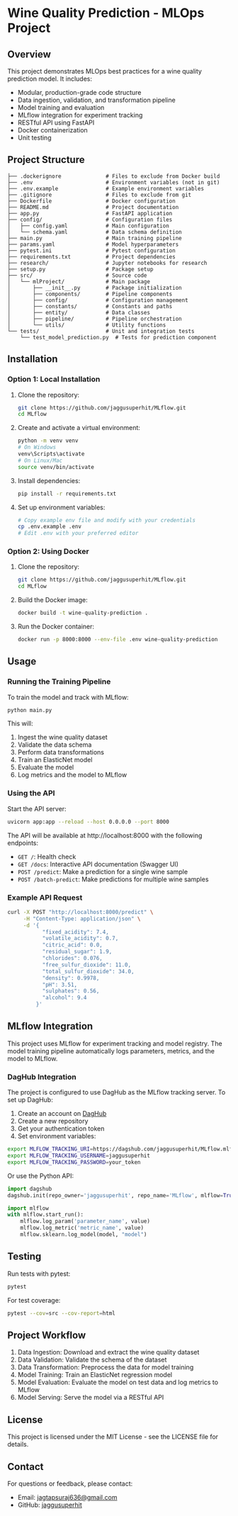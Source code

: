 # Wine Quality Prediction - MLOps Project

## Overview

This project demonstrates MLOps best practices for a wine quality prediction model. It includes:

- Modular, production-grade code structure
- Data ingestion, validation, and transformation pipeline
- Model training and evaluation
- MLflow integration for experiment tracking
- RESTful API using FastAPI
- Docker containerization
- Unit testing

## Project Structure

```
├── .dockerignore              # Files to exclude from Docker build
├── .env                       # Environment variables (not in git)
├── .env.example               # Example environment variables
├── .gitignore                 # Files to exclude from git
├── Dockerfile                 # Docker configuration
├── README.md                  # Project documentation
├── app.py                     # FastAPI application
├── config/                    # Configuration files
│   ├── config.yaml            # Main configuration
│   └── schema.yaml            # Data schema definition
├── main.py                    # Main training pipeline
├── params.yaml                # Model hyperparameters
├── pytest.ini                 # Pytest configuration
├── requirements.txt           # Project dependencies
├── research/                  # Jupyter notebooks for research
├── setup.py                   # Package setup
├── src/                       # Source code
│   └── mlProject/             # Main package
│       ├── __init__.py        # Package initialization
│       ├── components/        # Pipeline components
│       ├── config/            # Configuration management
│       ├── constants/         # Constants and paths
│       ├── entity/            # Data classes
│       ├── pipeline/          # Pipeline orchestration
│       └── utils/             # Utility functions
└── tests/                     # Unit and integration tests
    └── test_model_prediction.py  # Tests for prediction component
```

## Installation

### Option 1: Local Installation

1. Clone the repository:

   ```bash
   git clone https://github.com/jaggusuperhit/MLflow.git
   cd MLflow
   ```

2. Create and activate a virtual environment:

   ```bash
   python -m venv venv
   # On Windows
   venv\Scripts\activate
   # On Linux/Mac
   source venv/bin/activate
   ```

3. Install dependencies:

   ```bash
   pip install -r requirements.txt
   ```

4. Set up environment variables:
   ```bash
   # Copy example env file and modify with your credentials
   cp .env.example .env
   # Edit .env with your preferred editor
   ```

### Option 2: Using Docker

1. Clone the repository:

   ```bash
   git clone https://github.com/jaggusuperhit/MLflow.git
   cd MLflow
   ```

2. Build the Docker image:

   ```bash
   docker build -t wine-quality-prediction .
   ```

3. Run the Docker container:
   ```bash
   docker run -p 8000:8000 --env-file .env wine-quality-prediction
   ```

## Usage

### Running the Training Pipeline

To train the model and track with MLflow:

```bash
python main.py
```

This will:

1. Ingest the wine quality dataset
2. Validate the data schema
3. Perform data transformations
4. Train an ElasticNet model
5. Evaluate the model
6. Log metrics and the model to MLflow

### Using the API

Start the API server:

```bash
uvicorn app:app --reload --host 0.0.0.0 --port 8000
```

The API will be available at http://localhost:8000 with the following endpoints:

- `GET /`: Health check
- `GET /docs`: Interactive API documentation (Swagger UI)
- `POST /predict`: Make a prediction for a single wine sample
- `POST /batch-predict`: Make predictions for multiple wine samples

### Example API Request

```bash
curl -X POST "http://localhost:8000/predict" \
     -H "Content-Type: application/json" \
     -d '{
           "fixed_acidity": 7.4,
           "volatile_acidity": 0.7,
           "citric_acid": 0.0,
           "residual_sugar": 1.9,
           "chlorides": 0.076,
           "free_sulfur_dioxide": 11.0,
           "total_sulfur_dioxide": 34.0,
           "density": 0.9978,
           "pH": 3.51,
           "sulphates": 0.56,
           "alcohol": 9.4
         }'
```

## MLflow Integration

This project uses MLflow for experiment tracking and model registry. The model training pipeline automatically logs parameters, metrics, and the model to MLflow.

### DagHub Integration

The project is configured to use DagHub as the MLflow tracking server. To set up DagHub:

1. Create an account on [DagHub](https://dagshub.com/)
2. Create a new repository
3. Get your authentication token
4. Set environment variables:

```bash
export MLFLOW_TRACKING_URI=https://dagshub.com/jaggusuperhit/MLflow.mlflow
export MLFLOW_TRACKING_USERNAME=jaggusuperhit
export MLFLOW_TRACKING_PASSWORD=your_token
```

Or use the Python API:

```python
import dagshub
dagshub.init(repo_owner='jaggusuperhit', repo_name='MLflow', mlflow=True)

import mlflow
with mlflow.start_run():
    mlflow.log_param('parameter_name', value)
    mlflow.log_metric('metric_name', value)
    mlflow.sklearn.log_model(model, "model")
```

## Testing

Run tests with pytest:

```bash
pytest
```

For test coverage:

```bash
pytest --cov=src --cov-report=html
```

## Project Workflow

1. Data Ingestion: Download and extract the wine quality dataset
2. Data Validation: Validate the schema of the dataset
3. Data Transformation: Preprocess the data for model training
4. Model Training: Train an ElasticNet regression model
5. Model Evaluation: Evaluate the model on test data and log metrics to MLflow
6. Model Serving: Serve the model via a RESTful API

## License

This project is licensed under the MIT License - see the LICENSE file for details.

## Contact

For questions or feedback, please contact:

- Email: jagtapsuraj636@gmail.com
- GitHub: [jaggusuperhit](https://github.com/jaggusuperhit)
